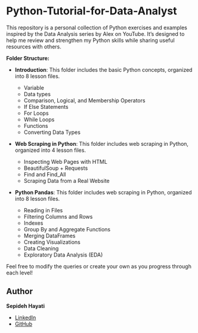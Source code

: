 # Python-Tutorial-for-Data-Analyst

This repository is a personal collection of Python exercises and examples inspired by the Data Analysis series by Alex on YouTube. It’s designed to help me review and strengthen my Python skills while sharing useful resources with others.

**Folder Structure:**
  - **Introduction**: This folder includes the basic Python concepts, organized into 8 lesson files.
      - Variable
      - Data types
      - Comparison, Logical, and Membership Operators
      - If Else Statements
      - For Loops
      - While Loops
      - Functions
      - Converting Data Types

  - **Web Scraping in Python**: This folder includes web scraping in Python, organized into 4 lesson files.
      - Inspecting Web Pages with HTML
      - BeautifulSoup + Requests
      - Find and Find_All
      - Scraping Data from a Real Website

  - **Python Pandas**: This folder includes web scraping in Python, organized into 8 lesson files.
      - Reading in Files
      - Filtering Columns and Rows
      - Indexes
      - Group By and Aggregate Functions
      - Merging DataFrames
      - Creating Visualizations
      - Data Cleaning
      - Exploratory Data Analysis (EDA)
   
Feel free to modify the queries or create your own as you progress through each level!


## Author

**Sepideh Hayati**
- [LinkedIn](https://www.linkedin.com/in/sepidehhayati/)
- [GitHub](https://github.com/SepidehHayati)
     
